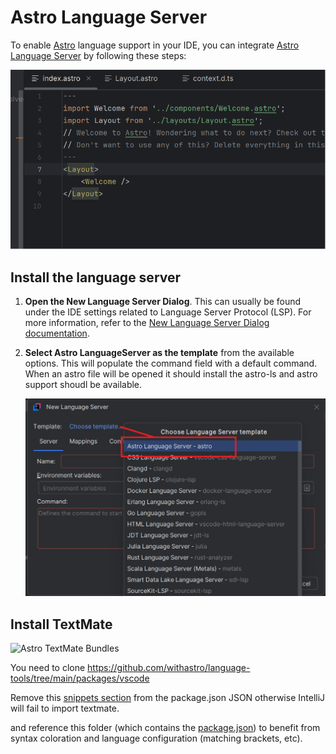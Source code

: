 # Astro Language Server

To enable [Astro](https://astro.build/) language support in your IDE, you can integrate [Astro Language Server](https://www.npmjs.com/package/@astrojs/language-server) by following these steps:

![Astro LS demo](../images/user-defined-ls/astro-ls/demo_ls.gif)

## Install the language server

1. **Open the New Language Server Dialog**. This can usually be found under the IDE settings related to Language Server Protocol (LSP). For more information, refer to the [New Language Server Dialog documentation](../UserDefinedLanguageServer.md#new-language-server-dialog).

2. **Select Astro LanguageServer as the template** from the available options. 
This will populate the command field with a default command. When an astro file will be opened it should install the astro-ls and astro support shoudl be available.

   ![Astro LS template](../images/user-defined-ls/astro-ls/select_template.png)

## Install TextMate

![Astro TextMate Bundles](../images/user-defined-ls/astro/TextMate.png)

You need to clone https://github.com/withastro/language-tools/tree/main/packages/vscode 

Remove this [snippets section](https://github.com/withastro/language-tools/blob/main/packages/vscode/package.json#L45-L49) from the package.json JSON otherwise IntelliJ will fail to import textmate. 

and reference this folder
(which contains the [package.json](https://github.com/withastro/language-tools/tree/main/packages/vscode/package.json))
to benefit from syntax coloration and language configuration (matching brackets, etc).
